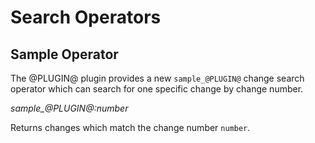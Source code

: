 Search Operators
================

Sample Operator
---------------

The @PLUGIN@ plugin provides a new `sample_@PLUGIN@` change search operator
which can search for one specific change by change number.

*sample_@PLUGIN@:number*

Returns changes which match the change number `number`.
